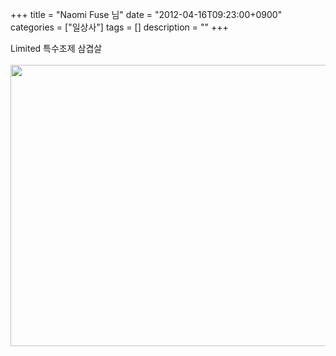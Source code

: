 +++
title = "Naomi Fuse 님"
date = "2012-04-16T09:23:00+0900"
categories = ["일상사"]
tags = []
description = ""
+++
<span class="copyright_entry" style="display:block;" title="Naomi Fuse 님@@**@@http://shed.egloos.com/3830083"></span>
<div>
 Limited 특수조제 삼겹살
</div>
<div>
 <br>
</div>
<img border="0" onmouseover="this.style.cursor='pointer'" alt="" src="/attachment/3830083_1.jpg" width="600" height="450" onclick="Control.Modal.openDialog(this, event, 'http://pds24.egloos.com/pds/201204/16/82/a0003782_4f8b65d17e7bb.jpg', 720, 540);"> 
<!--
       <rdf:RDF xmlns:rdf="http://www.w3.org/1999/02/22-rdf-syntax-ns#"
		    xmlns:dc="http://purl.org/dc/elements/1.1/"
		    xmlns:trackback="http://madskills.com/public/xml/rss/module/trackback/">
       <rdf:Description
	        rdf:about="http://shed.egloos.com/3830083"
	        dc:identifier="http://shed.egloos.com/3830083"
	        dc:title="Naomi Fuse 님"
	        trackback:ping="http://shed.egloos.com/tb/3830083"/>
       </rdf:RDF>
       -->

<ul></ul>